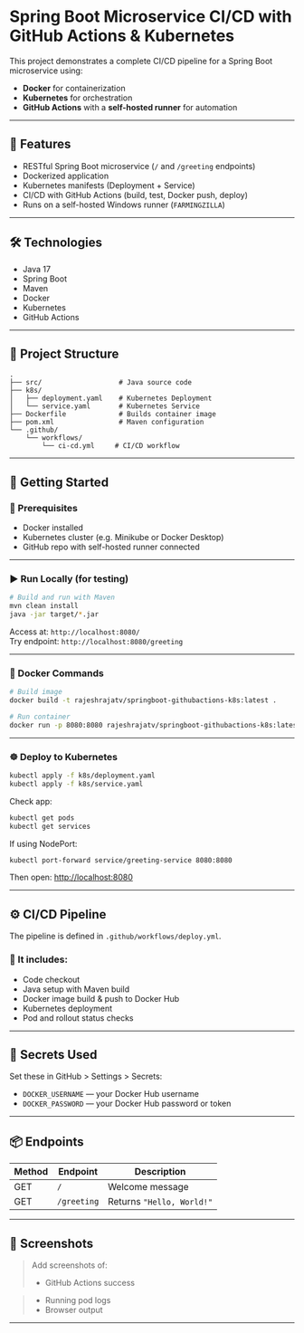 # Spring Boot Microservice CI/CD with GitHub Actions & Kubernetes

This project demonstrates a complete CI/CD pipeline for a Spring Boot microservice using:
- **Docker** for containerization
- **Kubernetes** for orchestration
- **GitHub Actions** with a **self-hosted runner** for automation

---

## 🌟 Features

- RESTful Spring Boot microservice (`/` and `/greeting` endpoints)
- Dockerized application
- Kubernetes manifests (Deployment + Service)
- CI/CD with GitHub Actions (build, test, Docker push, deploy)
- Runs on a self-hosted Windows runner (`FARMINGZILLA`)

---

## 🛠️ Technologies

- Java 17
- Spring Boot
- Maven
- Docker
- Kubernetes
- GitHub Actions

---

## 📁 Project Structure

```text
.
├── src/                   # Java source code
├── k8s/
│   ├── deployment.yaml    # Kubernetes Deployment
│   └── service.yaml       # Kubernetes Service
├── Dockerfile             # Builds container image
├── pom.xml                # Maven configuration
└── .github/
    └── workflows/
        └── ci-cd.yml     # CI/CD workflow
```

---

## 🚀 Getting Started

### 🔧 Prerequisites

- Docker installed
- Kubernetes cluster (e.g. Minikube or Docker Desktop)
- GitHub repo with self-hosted runner connected

---

### ▶️ Run Locally (for testing)

```bash
# Build and run with Maven
mvn clean install
java -jar target/*.jar
```

Access at: `http://localhost:8080/`  
Try endpoint: `http://localhost:8080/greeting`

---

### 🐳 Docker Commands

```bash
# Build image
docker build -t rajeshrajatv/springboot-githubactions-k8s:latest .

# Run container
docker run -p 8080:8080 rajeshrajatv/springboot-githubactions-k8s:latest
```

---

### ☸️ Deploy to Kubernetes

```bash
kubectl apply -f k8s/deployment.yaml
kubectl apply -f k8s/service.yaml
```

Check app:

```bash
kubectl get pods
kubectl get services
```

If using NodePort:

```bash
kubectl port-forward service/greeting-service 8080:8080
```

Then open: [http://localhost:8080](http://localhost:8080)

---

## ⚙️ CI/CD Pipeline

The pipeline is defined in `.github/workflows/deploy.yml`.

### 🔁 It includes:

- Code checkout
- Java setup with Maven build
- Docker image build & push to Docker Hub
- Kubernetes deployment
- Pod and rollout status checks

---

## 🔐 Secrets Used

Set these in GitHub > Settings > Secrets:

- `DOCKER_USERNAME` — your Docker Hub username
- `DOCKER_PASSWORD` — your Docker Hub password or token

---

## 📦 Endpoints

| Method | Endpoint        | Description                  |
|--------|------------------|------------------------------|
| GET    | `/`              | Welcome message              |
| GET    | `/greeting`      | Returns `"Hello, World!"`    |

---

## 📸 Screenshots

> Add screenshots of:
> - GitHub Actions success

> - Running pod logs
> - Browser output

---


